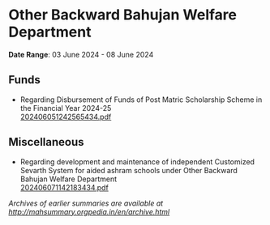 # Other Backward Bahujan Welfare Department

**Date Range**: 03 June 2024 - 08 June 2024


## Funds
- Regarding Disbursement of Funds of Post Matric Scholarship Scheme in the Financial Year 2024-25\
  [202406051242565434.pdf](https://gr.maharashtra.gov.in/Site/Upload/Government%20Resolutions/English/202406051242565434.pdf)

## Miscellaneous
- Regarding development and maintenance of independent Customized Sevarth System for aided ashram schools under Other Backward Bahujan Welfare Department\
  [202406071142183434.pdf](https://gr.maharashtra.gov.in/Site/Upload/Government%20Resolutions/English/202406071142183434.pdf)


*Archives of earlier summaries are available at http://mahsummary.orgpedia.in/en/archive.html*